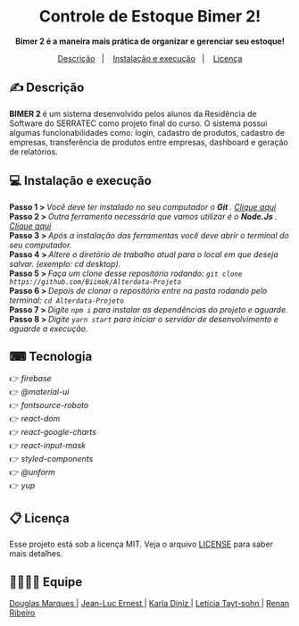 <h1 align="center">Controle de Estoque Bimer 2!</h1>
<p align="center"> <strong> Bimer 2 é a maneira mais prática de organizar e gerenciar seu estoque!</strong></p>

<p align="center">
  <a href="#-descrição">Descrição</a>&nbsp;&nbsp;&nbsp;|&nbsp;&nbsp;&nbsp;
  <a href="#-instalação-e-execução">Instalação e execução</a>&nbsp;&nbsp;&nbsp;|&nbsp;&nbsp;&nbsp;
  <a href="#memo-licença">Licença</a>
</p>

## ✍ Descrição

<strong> BIMER 2 </strong> é um sistema desenvolvido pelos alunos da Residência de Software do SERRATEC como projeto final do curso. O sistema  possui algumas funcionabilidades como: login, cadastro de produtos, cadastro de empresas, transferência de produtos entre empresas, dashboard e geração de relatórios. 


 ## 💻 Instalação e execução
 
<strong> Passo 1 > </strong> <i> Você deve ter instalado no seu computador o <strong> Git  </strong>. <a href="https://git-scm.com/"> Clique aqui </a></i><br>
<strong> Passo 2 > </strong> <i> Outra ferramenta necessária que vamos utilizar é o <strong> Node.Js </strong>. <a href="https://nodejs.org/en/"> Clique aqui </a></i><br>
<strong> Passo 3 > </strong> <i> Após a instalação das ferramentas você deve abrir o terminal do seu computador. </i><br>
<strong> Passo 4 > </strong> <i> Altere o diretório de trabalho atual para o local em que deseja salvar. (exemplo: cd desktop). </i><br>
<strong> Passo 5 > </strong> <i> Faça um clone desse repositório rodando: `git clone https://github.com/Biimok/Alterdata-Projeto` </i><br>
<strong> Passo 6 > </strong> <i> Depois de clonar o repositório entre na pasta rodando pelo terminal: `cd Alterdata-Projeto` </i><br>
<strong> Passo 7 > </strong> <i> Digite `npm i` para instalar as dependências do projeto e aguarde. </i><br>
<strong> Passo 8 > </strong> <i> Digite `yarn start` para iniciar o servidor de desenvolvimento e aguarde a execução.</i><br>

## ⌨ Tecnologia 

👉<i> firebase </i><br/>
👉<i> @material-ui </i><br/>
👉<i> fontsource-roboto </i><br/>
👉<i> react-dom </i><br/>
👉<i> react-google-charts </i><br/>
👉<i> react-input-mask </i><br/>
👉<i> styled-components </i><br/>
👉<i> @unform </i><br/>
👉<i> yup </i><br/>

## 📋 Licença

Esse projeto está sob a licença MIT. Veja o arquivo [LICENSE](LICENSE.md) para saber mais detalhes.

## 👩‍💻👨‍💻 Equipe

<a href="https://github.com/marquesdouglas542"> Douglas Marques </a> |
<a href="https://github.com/Biimok"> Jean-Luc Ernest </a> |
<a href="https://github.com/KARLA-DINIZ"> Karla Diniz </a> |
<a href="https://github.com/leticiatayt-sohn"> Letícia Tayt-sohn </a> |
<a href="https://github.com/renanribeiro810"> Renan Ribeiro </a> 
